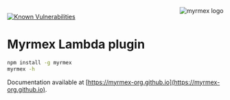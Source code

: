 <img align="right" alt="myrmex logo" src="https://raw.githubusercontent.com/myrmex-org/myrmex/master/images/myrmex.png" />

[![Known Vulnerabilities](https://snyk.io/test/npm/@myrmex/lambda/badge.svg)](https://snyk.io/test/npm/@myrmex/lambda)

# Myrmex Lambda plugin

```bash
npm install -g myrmex
myrmex -h
```

Documentation available at [https://myrmex-org.github.io](https://myrmex-org.github.io).
